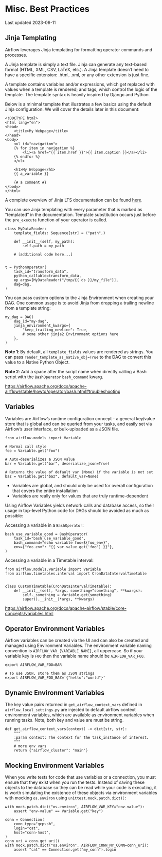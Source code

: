 # Misc. Best Practices
Last updated 2023-09-11

## Jinja Templating

Airflow leverages Jinja templating for formatting operator commands and processes.

A Jinja template is simply a text file. Jinja can generate any text-based format (HTML, XML, CSV, LaTeX, etc.). A Jinja template doesn’t need to have a specific extension: .html, .xml, or any other extension is just fine.

A template contains variables and/or expressions, which get replaced with values when a template is rendered; and tags, which control the logic of the template. The template syntax is heavily inspired by Django and Python.

Below is a minimal template that illustrates a few basics using the default Jinja configuration. We will cover the details later in this document:

```
<!DOCTYPE html>
<html lang="en">
<head>
    <title>My Webpage</title>
</head>
<body>
    <ul id="navigation">
    {% for item in navigation %}
        <li><a href="{{ item.href }}">{{ item.caption }}</a></li>
    {% endfor %}
    </ul>

    <h1>My Webpage</h1>
    {{ a_variable }}

    {# a comment #}
</body>
</html>
```

A complete overview of Jinja LTS documentation can be found [here](https://jinja.palletsprojects.com/en/3.1.x/templates/).

You can use Jinja templating with every parameter that is marked as “templated” in the documentation. Template substitution occurs just before the `pre_execute` function of your operator is called.

```
class MyDataReader:
    template_fields: Sequence[str] = ("path",)

    def __init__(self, my_path):
        self.path = my_path

    # [additional code here...]


t = PythonOperator(
    task_id="transform_data",
    python_callable=transform_data,
    op_args=[MyDataReader("/tmp/{{ ds }}/my_file")],
    dag=dag,
)
```

You can pass custom options to the Jinja Environment when creating your DAG. One common usage is to avoid Jinja from dropping a trailing newline from a template string:

```
my_dag = DAG(
    dag_id="my-dag",
    jinja_environment_kwargs={
        "keep_trailing_newline": True,
        # some other jinja2 Environment options here
    },
)
```
**Note 1**: By default, all `template_fields` values are rendered as strings. You can pass `render_template_as_native_obj=True` to the DAG to convert this value to a Native Python Object.

**Note 2**: Add a space after the script name when directly calling a Bash script with the `BashOperator` `bash_command` kwarg.

https://airflow.apache.org/docs/apache-airflow/stable/howto/operator/bash.html#troubleshooting

## Variables

Variables are Airflow’s runtime configuration concept - a general key/value store that is global and can be queried from your tasks, and easily set via Airflow’s user interface, or bulk-uploaded as a JSON file.

```
from airflow.models import Variable

# Normal call style
foo = Variable.get("foo")

# Auto-deserializes a JSON value
bar = Variable.get("bar", deserialize_json=True)

# Returns the value of default_var (None) if the variable is not set
baz = Variable.get("baz", default_var=None)
```

* Variables are global, and should only be used for overall configuration that covers the entire installation
* Variables are really only for values that are truly runtime-dependent

Using Airflow Variables yields network calls and database access, so their usage in top-level Python code for DAGs should be avoided as much as possible:

Accessing a variable in a `BashOperator`:
```
bash_use_variable_good = BashOperator(
    task_id="bash_use_variable_good",
    bash_command="echo variable foo=${foo_env}",
    env={"foo_env": "{{ var.value.get('foo') }}"},
)
```

Accessing a variable in a Timetable interval:
```
from airflow.models.variable import Variable
from airflow.timetables.interval import CronDataIntervalTimetable


class CustomTimetable(CronDataIntervalTimetable):
    def __init__(self, *args, something="something", **kwargs):
        self._something = Variable.get(something)
        super().__init__(*args, **kwargs)
```

https://airflow.apache.org/docs/apache-airflow/stable/core-concepts/variables.html

## Operator Environment Variables

Airflow variables can be created via the UI and can also be created and managed using Environment Variables. The environment variable naming convention is `AIRFLOW_VAR_{VARIABLE_NAME}`, all uppercase. So if your variable key is `FOO` then the variable name should be `AIRFLOW_VAR_FOO`.

```
export AIRFLOW_VAR_FOO=BAR

# To use JSON, store them as JSON strings
export AIRFLOW_VAR_FOO_BAZ='{"hello":"world"}'
```

## Dynamic Environment Variables

The key value pairs returned in `get_airflow_context_vars` defined in `airflow_local_settings.py` are injected to default airflow context environment variables, which are available as environment variables when running tasks. Note, both key and value are must be string.

```
def get_airflow_context_vars(context) -> dict[str, str]:
    """
    :param context: The context for the task_instance of interest.
    """
    # more env vars
    return {"airflow_cluster": "main"}
```

## Mocking Environment Variables

When you write tests for code that use variables or a connection, you must ensure that they exist when you run the tests. Instead of saving these objects to the database so they can be read while your code is executing, it is worth simulating the existence of these objects via environment variables with mocking `os.environ` using `unittest.mock.patch.dict()`:

```
with mock.patch.dict("os.environ", AIRFLOW_VAR_KEY="env-value"):
    assert "env-value" == Variable.get("key")
```

```
conn = Connection(
    conn_type="gcpssh",
    login="cat",
    host="conn-host",
)
conn_uri = conn.get_uri()
with mock.patch.dict("os.environ", AIRFLOW_CONN_MY_CONN=conn_uri):
    assert "cat" == Connection.get("my_conn").login
```
